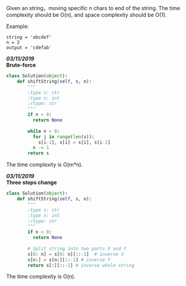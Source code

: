 Given an string，moving specific n chars to end of the string.
The time complexity should be O(n), and space complexity should be O(1).

Example:
```
string = 'abcdef'
n = 2
output = 'cdefab'
```

***03/11/2019***                
**Brute-force**
```python
class Solution(object):
    def shiftString(self, s, n):
        """
        :type s: str
        :type n: int
        :rtype: str
        """
        if n < 0:
          return None
          
        while n > 0:
          for j in range(len(s)):
            s[i-1], s[i] = s[i], s[i-1]
          n -= 1
        return s
```
The time complexity is O(m*n).

***03/11/2019***                
**Three steps change**
```python
class Solution(object):
    def shiftString(self, s, n):
        """
        :type s: str
        :type n: int
        :rtype: str
        """
        if n < 0:
          return None
        
        # Split string into two parts X and Y
        s[0: n] = s[0: n][::-1]  # inverse X
        s[n:] = s[n:][::-1] # inverse Y
        return s[:][::-1] # inverse whole string
```
The time complexity is O(n).
